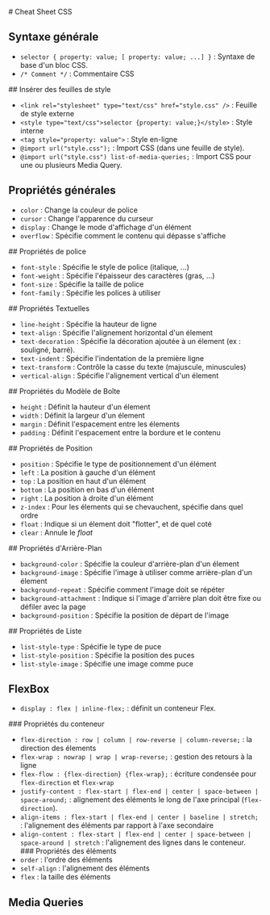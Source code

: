 # Cheat Sheet CSS

## Syntaxe générale
- `selector { property: value; [ property: value; ...] }` : Syntaxe de base d'un bloc CSS.
- `/* Comment */` : Commentaire CSS

## Insérer des feuilles de style
- `<link rel="stylesheet" type="text/css" href="style.css" />` :	Feuille de style externe
- `<style type="text/css">selector {property: value;}</style>` :	Style interne
- `<tag style="property: value">` : Style en-ligne
- `@import url("style.css");` : Import CSS (dans une feuille de style).
- `@import url("style.css") list-of-media-queries;` : Import CSS pour une ou plusieurs Media Query.

## Propriétés générales
- `color` : Change la couleur de police
- `cursor` : Change l'apparence du curseur
- `display` : Change le mode d'affichage d'un élément
- `overflow` : Spécifie comment le contenu qui dépasse s'affiche

## Propriétés de police
- `font-style` : Spécifie le style de police (italique, ...)
- `font-weight` : Spécifie l'épaisseur des caractères (gras, ...)
- `font-size` : Spécifie la taille de police
- `font-family` : Spécifie les polices à utiliser

## Propriétés Textuelles
- `line-height` : Spécifie la hauteur de ligne
- `text-align` : Spécifie l'alignement horizontal d'un élement
- `text-decoration` : Spécifie la décoration ajoutée à un élement (ex : souligné, barré).
- `text-indent` : Spécifie l'indentation de la première ligne
- `text-transform` : Contrôle la casse du texte (majuscule, minuscules)
- `vertical-align` : Spécifie l'alignement vertical d'un élement

## Propriétés du Modèle de Boîte
- `height` : Définit la hauteur d'un élement
- `width` : Définit la largeur d'un élement
- `margin` : Définit l'espacement entre les élements
- `padding` : Définit l'espacement entre la bordure et le contenu

## Propriétés de Position
- `position` : Spécifie le type de positionnement d'un élément
- `left` : La position à gauche d'un élément
- `top` : La position en haut d'un élément
- `bottom` : La position en bas d'un élément
- `right` : La position à droite d'un élément
- `z-index` : Pour les élements qui se chevauchent, spécifie dans quel ordre
- `float` : Indique si un élement doit "flotter", et de quel coté
- `clear` : Annule le _float_

## Propriétés d'Arrière-Plan
- `background-color` : Spécifie la couleur d'arrière-plan d'un élement
- `background-image` : Spécifie l'image à utiliser comme arrière-plan d'un élement
- `background-repeat` : Spécifie comment l'image doit se répéter
- `background-attachment` : Indique si l'image d'arrière plan doit être fixe ou défiler avec la page
- `background-position` : Spécifie la position de départ de l'image

## Propriétés de Liste
- `list-style-type` : Spécifie le type de puce
- `list-style-position` : Spécifie la position des puces
- `list-style-image` : Spécifie une image comme puce

## FlexBox
- `display : flex | inline-flex;` : définit un conteneur Flex.

### Propriétés du conteneur
 - `flex-direction : row | column | row-reverse | column-reverse;` : la direction des élements
 - `flex-wrap : nowrap | wrap | wrap-reverse;` : gestion des retours à la ligne
 - `flex-flow : {flex-direction} {flex-wrap};` : écriture condensée pour `flex-direction` et `flex-wrap`
 - `justify-content : flex-start | flex-end | center | space-between | space-around;` : alignement des éléments le long de l'axe principal (`flex-direction`).
 - `align-items : flex-start | flex-end | center | baseline | stretch;` : l'alignement des éléments par rapport à l'axe secondaire
 - `align-content : flex-start | flex-end | center | space-between | space-around | stretch` : l'alignement des lignes dans le conteneur.
### Propriétés des éléments
- `order` : l'ordre des éléments
- `self-align` : l'alignement des éléments
- `flex` : la taille des éléments 

## Media Queries
<!-- TODO Marin -->
